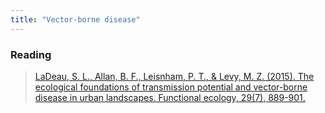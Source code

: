 ```yaml
---
title: "Vector-borne disease"
---
```




### Reading

> [LaDeau, S. L., Allan, B. F., Leisnham, P. T., & Levy, M. Z. (2015). The ecological foundations of transmission potential and vector-borne disease in urban landscapes. Functional ecology, 29(7), 889-901.](https://doi.org/10.1111/1365-2435.12487)

